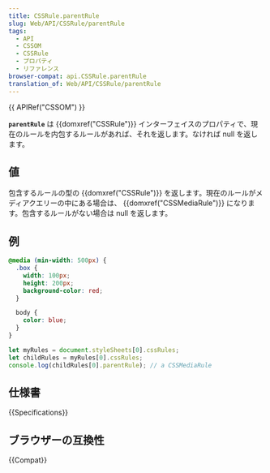 ```yaml
---
title: CSSRule.parentRule
slug: Web/API/CSSRule/parentRule
tags:
  - API
  - CSSOM
  - CSSRule
  - プロパティ
  - リファレンス
browser-compat: api.CSSRule.parentRule
translation_of: Web/API/CSSRule/parentRule
---
```

{{ APIRef("CSSOM") }}

**`parentRule`** は {{domxref("CSSRule")}} インターフェイスのプロパティで、現在のルールを内包するルールがあれば、それを返します。なければ null を返します。

## 値

包含するルールの型の {{domxref("CSSRule")}} を返します。現在のルールがメディアクエリーの中にある場合は、 {{domxref("CSSMediaRule")}} になります。包含するルールがない場合は null を返します。

## 例

```css
@media (min-width: 500px) {
  .box {
    width: 100px;
    height: 200px;
    background-color: red;
  }

  body {
    color: blue;
  }
}
```

```js
let myRules = document.styleSheets[0].cssRules;
let childRules = myRules[0].cssRules;
console.log(childRules[0].parentRule); // a CSSMediaRule
```

## 仕様書

{{Specifications}}

## ブラウザーの互換性

{{Compat}}

